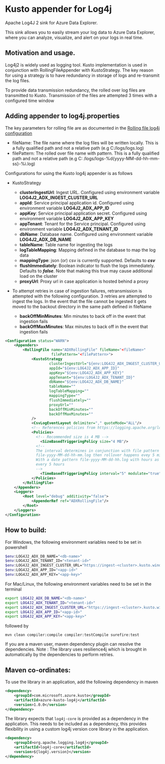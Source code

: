 # Kusto appender for Log4j
Apache Log4J 2 sink for Azure Data Explorer.


This sink allows you to easily stream your log data to Azure Data Explorer, where you can analyze, visualize, and alert on your logs in real time.

Motivation and usage.
----------------------
Log4j2 is widely used as logging tool. Kusto implementation
is used in conjunction with RollingFileAppender with KustoStrategy.
The key reason for using a strategy is to have redundancy in storage
of logs and re-transmit the log files.

To provide data transmission redundancy, the rolled over log files are
transmitted to Kusto. Transmission of the files are attempted 3 times
with a configured time window


Adding appender to log4j.properties
----------------------
The key parameters for rolling file are as documented in
the [Rolling file log4j configuration](https://logging.apache.org/log4j/2.x/manual/appenders.html#RollingFileAppender)

- fileName: The file name where the log files will be written locally. This is a fully qualified path and not a
  relative path (e.g C:/logs/logs.log)
- filePattern: The rolled over file name with pattern. This is a fully qualified path and not a relative path (e.g C:
  /logs/logs-%d{yyyy-MM-dd-hh-mm-ss}-%i.log)

Configurations for using the Kusto log4j appender is as follows

- KustoStrategy
    - **clusterIngestUrl**: Ingest URL. Configured using environment variable **LOG4J2_ADX_INGEST_CLUSTER_URL**
    - **appId**: Service principal application id. Configured using environment variable **LOG4J2_ADX_APP_ID**
    - **appKey**: Service principal application secret. Configured using environment variable **LOG4J2_ADX_APP_KEY**
    - **appTenant**: Tenant for the Service principal. Configured using environment variable **LOG4J2_ADX_TENANT_ID**
    - **dbName**: Database name. Configured using environment variable **LOG4J2_ADX_DB_NAME**
    - **tableName**: Table name for ingesting the logs
    - **logTableMapping**: Mapping defined in the database to map the log data
    - **mappingType**: json (or) csv is currently supported. Defaults to **_csv_**
    - **flushImmediately**: Boolean indicator to flush the logs immediately. Defaults to **_false_**. Note that making
      this true may cause additional load on the cluster
    - **proxyUrl**: Proxy url in case application is hosted behind a proxy

- To attempt retries in case of ingestion failures, retransmission is attempted with the following configuration. 3
  retries are attempted to ingest the logs. In the event that the file cannot be ingested it gets moved to the backout
  directory in the same path defined in fileName

    - **backOffMinMinutes**: Min minutes to back off in the event that ingestion fails
    - **backOffMaxMinutes**: Max minutes to back off in the event that ingestion fails

```xml
<Configuration status="WARN">
    <Appenders>
        <RollingFile name="ADXRollingFile" fileName="<fileName>"
                     filePattern="<filePattern>">
            <KustoStrategy
                    clusterIngestUrl="${env:LOG4J2_ADX_INGEST_CLUSTER_URL}"
                    appId="${env:LOG4J2_ADX_APP_ID}"
                    appKey="${env:LOG4J2_ADX_APP_KEY}"
                    appTenant="${env:LOG4J2_ADX_TENANT_ID}"
                    dbName="${env:LOG4J2_ADX_DB_NAME}"
                    tableName=""
                    logTableMapping=""
                    mappingType=""
                    flushImmediately=""
                    proxyUrl=""
                    backOffMinMinutes=""
                    backOffMaxMinutes=""
            />
            <CsvLogEventLayout delimiter="," quoteMode="ALL"/>
            <!-- References policies from https://logging.apache.org/log4j/2.x/manual/appenders.html -->
            <Policies>
              <!-- Recommended size is 4 MB -->
                <SizeBasedTriggeringPolicy size="4 MB"/>
              <!-- 
              The interval determines in conjunction with file pattern the time for rollup. If file has pattern
              file-yyyy-MM-dd-hh-mm.log then rollover happens evey 5 minutes (interval below)
              With a date pattern file-yyyy-MM-dd-hh.log with hours as the most specific item, rollover would happen
              every 5 hours 
              -->
                <TimeBasedTriggeringPolicy interval="5" modulate="true"/>
            </Policies>
        </RollingFile>
    </Appenders>
    <Loggers>
        <Root level="debug" additivity="false">
            <AppenderRef ref="ADXRollingFile"/>
        </Root>
    </Loggers>
</Configuration>
```

How to build:
----------------------
For Windows, the following environment variables need to be set in powershell

```sh
$env:LOG4J2_ADX_DB_NAME="<db-name>"
$env:LOG4J2_ADX_TENANT_ID="<tenant-id>"                   
$env:LOG4J2_ADX_INGEST_CLUSTER_URL="https://ingest-<cluster>.kusto.windows.net"
$env:LOG4J2_ADX_APP_ID="<app-id>"
$env:LOG4J2_ADX_APP_KEY="<app-key>" 
```
For Mac/Linux, the following environment variables need to be set in the terminal

```sh
export LOG4J2_ADX_DB_NAME="<db-name>"
export LOG4J2_ADX_TENANT_ID="<tenant-id>"
export LOG4J2_ADX_INGEST_CLUSTER_URL="https://ingest-<cluster>.kusto.windows.net"
export LOG4J2_ADX_APP_ID="<app-id>"
export LOG4J2_ADX_APP_KEY="<app-key>"
```

followed by 

```mvn clean compiler:compile compiler:testCompile surefire:test```

If you are a maven user, maven dependency plugin can resolve the dependencies. 
Note : The library uses resilience4j which is brought in automatically by the dependencies to perform retries.

Maven co-ordinates:
----------------------
To use the library in an application, add the following dependency in maven
```xml
<dependency>
    <groupId>com.microsoft.azure.kusto</groupId>
    <artifactId>azure-kusto-log4j</artifactId>
    <version>1.0.0</version>
</dependency>
```
The library expects that `log4j-core` is provided as a dependency in the application. This needs to be included as a 
dependency, this provides flexibility in using a custom log4j version core library in the application.
```xml
<dependency>
    <groupId>org.apache.logging.log4j</groupId>
    <artifactId>log4j-core</artifactId>
    <version>${log4j.version}</version>
</dependency>
```
